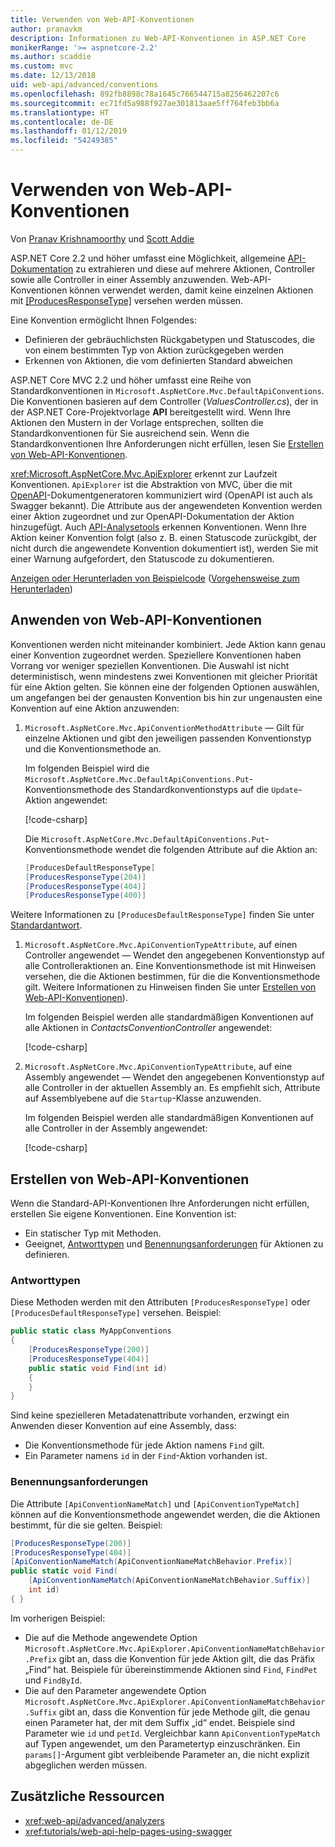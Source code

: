 ```yaml
---
title: Verwenden von Web-API-Konventionen
author: pranavkm
description: Informationen zu Web-API-Konventionen in ASP.NET Core
monikerRange: '>= aspnetcore-2.2'
ms.author: scaddie
ms.custom: mvc
ms.date: 12/13/2018
uid: web-api/advanced/conventions
ms.openlocfilehash: 892fb8898c78a1645c766544715a8256462207c6
ms.sourcegitcommit: ec71fd5a988f927ae301813aae5ff764feb3bb6a
ms.translationtype: HT
ms.contentlocale: de-DE
ms.lasthandoff: 01/12/2019
ms.locfileid: "54249385"
---
```

# <a name="use-web-api-conventions"></a>Verwenden von Web-API-Konventionen

Von [Pranav Krishnamoorthy](https://github.com/pranavkm) und [Scott Addie](https://github.com/scottaddie)

ASP.NET Core 2.2 und höher umfasst eine Möglichkeit, allgemeine [API-Dokumentation](xref:tutorials/web-api-help-pages-using-swagger) zu extrahieren und diese auf mehrere Aktionen, Controller sowie alle Controller in einer Assembly anzuwenden. Web-API-Konventionen können verwendet werden, damit keine einzelnen Aktionen mit [[ProducesResponseType]](xref:Microsoft.AspNetCore.Mvc.ProducesResponseTypeAttribute) versehen werden müssen.

Eine Konvention ermöglicht Ihnen Folgendes:

* Definieren der gebräuchlichsten Rückgabetypen und Statuscodes, die von einem bestimmten Typ von Aktion zurückgegeben werden
* Erkennen von Aktionen, die vom definierten Standard abweichen

ASP.NET Core MVC 2.2 und höher umfasst eine Reihe von Standardkonventionen in `Microsoft.AspNetCore.Mvc.DefaultApiConventions`. Die Konventionen basieren auf dem Controller (*ValuesController.cs*), der in der ASP.NET Core-Projektvorlage **API** bereitgestellt wird. Wenn Ihre Aktionen den Mustern in der Vorlage entsprechen, sollten die Standardkonventionen für Sie ausreichend sein. Wenn die Standardkonventionen Ihre Anforderungen nicht erfüllen, lesen Sie [Erstellen von Web-API-Konventionen](#create-web-api-conventions).

<xref:Microsoft.AspNetCore.Mvc.ApiExplorer> erkennt zur Laufzeit Konventionen. `ApiExplorer` ist die Abstraktion von MVC, über die mit [OpenAPI](https://www.openapis.org/)-Dokumentgeneratoren kommuniziert wird (OpenAPI ist auch als Swagger bekannt). Die Attribute aus der angewendeten Konvention werden einer Aktion zugeordnet und zur OpenAPI-Dokumentation der Aktion hinzugefügt. Auch [API-Analysetools](xref:web-api/advanced/analyzers) erkennen Konventionen. Wenn Ihre Aktion keiner Konvention folgt (also z. B. einen Statuscode zurückgibt, der nicht durch die angewendete Konvention dokumentiert ist), werden Sie mit einer Warnung aufgefordert, den Statuscode zu dokumentieren.

[Anzeigen oder Herunterladen von Beispielcode](https://github.com/aspnet/Docs/tree/master/aspnetcore/web-api/advanced/conventions/sample) ([Vorgehensweise zum Herunterladen](xref:index#how-to-download-a-sample))

## <a name="apply-web-api-conventions"></a>Anwenden von Web-API-Konventionen

Konventionen werden nicht miteinander kombiniert. Jede Aktion kann genau einer Konvention zugeordnet werden. Speziellere Konventionen haben Vorrang vor weniger speziellen Konventionen. Die Auswahl ist nicht deterministisch, wenn mindestens zwei Konventionen mit gleicher Priorität für eine Aktion gelten. Sie können eine der folgenden Optionen auswählen, um angefangen bei der genausten Konvention bis hin zur ungenausten eine Konvention auf eine Aktion anzuwenden:

1. `Microsoft.AspNetCore.Mvc.ApiConventionMethodAttribute` &mdash; Gilt für einzelne Aktionen und gibt den jeweiligen passenden Konventionstyp und die Konventionsmethode an.

    Im folgenden Beispiel wird die `Microsoft.AspNetCore.Mvc.DefaultApiConventions.Put`-Konventionsmethode des Standardkonventionstyps auf die `Update`-Aktion angewendet:

    [!code-csharp[](conventions/sample/Controllers/ContactsConventionController.cs?name=snippet_ApiConventionMethod&highlight=3)]

    Die `Microsoft.AspNetCore.Mvc.DefaultApiConventions.Put`-Konventionsmethode wendet die folgenden Attribute auf die Aktion an:

    ```csharp
    [ProducesDefaultResponseType]
    [ProducesResponseType(204)]
    [ProducesResponseType(404)]
    [ProducesResponseType(400)]
    ```

Weitere Informationen zu `[ProducesDefaultResponseType]` finden Sie unter [Standardantwort](https://swagger.io/docs/specification/describing-responses/#default).

1. `Microsoft.AspNetCore.Mvc.ApiConventionTypeAttribute`, auf einen Controller angewendet &mdash; Wendet den angegebenen Konventionstyp auf alle Controlleraktionen an. Eine Konventionsmethode ist mit Hinweisen versehen, die die Aktionen bestimmen, für die die Konventionsmethode gilt. Weitere Informationen zu Hinweisen finden Sie unter [Erstellen von Web-API-Konventionen](#create-web-api-conventions)).

    Im folgenden Beispiel werden alle standardmäßigen Konventionen auf alle Aktionen in *ContactsConventionController* angewendet:

    [!code-csharp[](conventions/sample/Controllers/ContactsConventionController.cs?name=snippet_ApiConventionTypeAttribute&highlight=2)]

1. `Microsoft.AspNetCore.Mvc.ApiConventionTypeAttribute`, auf eine Assembly angewendet &mdash; Wendet den angegebenen Konventionstyp auf alle Controller in der aktuellen Assembly an. Es empfiehlt sich, Attribute auf Assemblyebene auf die `Startup`-Klasse anzuwenden.

    Im folgenden Beispiel werden alle standardmäßigen Konventionen auf alle Controller in der Assembly angewendet:

    [!code-csharp[](conventions/sample/Startup.cs?name=snippet_ApiConventionTypeAttribute&highlight=1)]

## <a name="create-web-api-conventions"></a>Erstellen von Web-API-Konventionen

Wenn die Standard-API-Konventionen Ihre Anforderungen nicht erfüllen, erstellen Sie eigene Konventionen. Eine Konvention ist:

* Ein statischer Typ mit Methoden.
* Geeignet, [Antworttypen](#response-types) und [Benennungsanforderungen](#naming-requirements) für Aktionen zu definieren.

### <a name="response-types"></a>Antworttypen

Diese Methoden werden mit den Attributen `[ProducesResponseType]` oder `[ProducesDefaultResponseType]` versehen. Beispiel:

```csharp
public static class MyAppConventions
{
    [ProducesResponseType(200)]
    [ProducesResponseType(404)]
    public static void Find(int id)
    {
    }
}
```

Sind keine spezielleren Metadatenattribute vorhanden, erzwingt ein Anwenden dieser Konvention auf eine Assembly, dass:

* Die Konventionsmethode für jede Aktion namens `Find` gilt.
* Ein Parameter namens `id` in der `Find`-Aktion vorhanden ist.

### <a name="naming-requirements"></a>Benennungsanforderungen

Die Attribute `[ApiConventionNameMatch]` und `[ApiConventionTypeMatch]` können auf die Konventionsmethode angewendet werden, die die Aktionen bestimmt, für die sie gelten. Beispiel:

```csharp
[ProducesResponseType(200)]
[ProducesResponseType(404)]
[ApiConventionNameMatch(ApiConventionNameMatchBehavior.Prefix)]
public static void Find(
    [ApiConventionNameMatch(ApiConventionNameMatchBehavior.Suffix)]
    int id)
{ }
```

Im vorherigen Beispiel:

* Die auf die Methode angewendete Option `Microsoft.AspNetCore.Mvc.ApiExplorer.ApiConventionNameMatchBehavior.Prefix` gibt an, dass die Konvention für jede Aktion gilt, die das Präfix „Find“ hat. Beispiele für übereinstimmende Aktionen sind `Find`, `FindPet` und `FindById`.
* Die auf den Parameter angewendete Option `Microsoft.AspNetCore.Mvc.ApiExplorer.ApiConventionNameMatchBehavior.Suffix` gibt an, dass die Konvention für jede Methode gilt, die genau einen Parameter hat, der mit dem Suffix „id“ endet. Beispiele sind Parameter wie `id` und `petId`. Vergleichbar kann `ApiConventionTypeMatch` auf Typen angewendet, um den Parametertyp einzuschränken. Ein `params[]`-Argument gibt verbleibende Parameter an, die nicht explizit abgeglichen werden müssen.

## <a name="additional-resources"></a>Zusätzliche Ressourcen

* <xref:web-api/advanced/analyzers>
* <xref:tutorials/web-api-help-pages-using-swagger>
